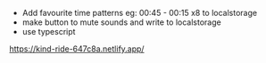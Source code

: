 - Add favourite time patterns eg: 00:45 - 00:15 x8 to localstorage
- make button to mute sounds and write to localstorage
- use typescript

https://kind-ride-647c8a.netlify.app/
